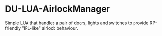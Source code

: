 # DU-LUA-AirlockManager
Simple LUA that handles a pair of doors, lights and switches to provide RP-friendly "IRL-like" airlock behaviour.
